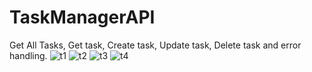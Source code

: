 # TaskManagerAPI
Get All Tasks, Get task, Create task, Update task, Delete task and error handling.
![t1](https://github.com/RishabhSoni01/TaskManagerAPI/assets/80063042/5b3c95a0-21cb-4d87-b826-111d874863d9)
![t2](https://github.com/RishabhSoni01/TaskManagerAPI/assets/80063042/b1b39d3c-d57e-4cc7-a6c9-78c5de2247c2)
![t3](https://github.com/RishabhSoni01/TaskManagerAPI/assets/80063042/6156058c-1b1c-4703-bc1b-deb4533483af)
![t4](https://github.com/RishabhSoni01/TaskManagerAPI/assets/80063042/8d0181ab-f1b2-4018-8e3b-5308dc24460a)
